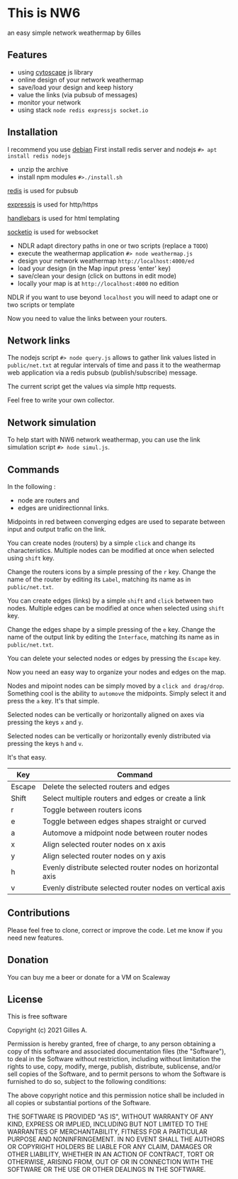 [//]: <!-- 6illes 2021 09 05 -->

# This is NW6
an easy simple network weathermap by 6illes

## Features
- using [cytoscape] js library
- online design of your network weathermap
- save/load your design and keep history
- value the links (via pubsub of messages)
- monitor your network
- using stack ```node redis expressjs socket.io```

[cytoscape]: https://js.cytoscape.org/

## Installation
I recommend you use [debian]
First install redis server and nodejs ```#> apt install redis nodejs```
- unzip the archive
- install npm modules  ```#>./install.sh```

[redis] is used for pubsub

[expressjs] is used for http/https

[handlebars] is used for html templating

[socketio] is used for websocket

[debian]: http://debian.org
[redis]: http://redis.io
[expressjs]: https://expressjs.com
[handlebars]: https://handlebarsjs.com/
[socketio]: https://socket.io/

- NDLR adapt directory paths in one or two scripts (replace a ```TODO```)
- execute the weathermap application ```#> node weathermap.js```
- design your network weathermap ```http://localhost:4000/ed```
- load your design (in the Map input press 'enter' key)
- save/clean your design (click on buttons in edit mode)
- locally your map is at ```http://localhost:4000``` no edition

NDLR if you want to use beyond ```localhost``` you will need to adapt one or two scripts or template 

Now you need to value the links between your routers.

## Network links

The nodejs script ```#> node query.js``` allows to gather link values listed in ```public/net.txt``` at regular intervals of time and pass it to the weathermap web application via a redis pubsub (publish/subscribe) message.

The current script get the values via simple http requests.

Feel free to write your own collector.

## Network simulation

To help start with NW6 network weathermap, you can use the link simulation script ```#> ǹode simul.js```.

## Commands

In the following :
- node are routers and
- edges are unidirectionnal links.

Midpoints in red between converging edges are used to separate between input and output trafic on the link.

You can create nodes (routers) by a simple ```click``` and change its characteristics. 
Multiple nodes can be modified at once when selected using ```shift``` key.

Change the routers icons by a simple pressing of the ```r``` key.
Change the name of the router by editing its ```Label```, matching its name as in ```public/net.txt```.

You can create edges (links) by a simple ```shift``` and ```click``` between two nodes.
Multiple edges can be modified at once when selected using ```shift``` key.

Change the edges shape by a simple pressing of the ```e``` key.
Change the name of the output link by editing the ```Interface```, matching its name as in ```public/net.txt```.

You can delete your selected nodes or edges by pressing the ```Escape``` key.

Now you need an easy way to organize your nodes and edges on the map.

Nodes and mipoint nodes can be simply moved by a ```click and drag/drop```.
Something cool is the ability to ```automove``` the midpoints. Simply select it and press the ```a``` key. It's that simple.

Selected nodes can be vertically or horizontally aligned on axes via pressing the keys ```x``` and ```y```.

Selected nodes can be vertically or horizontally evenly distributed via pressing the keys ```h``` and ```v```.

It's that easy.

| Key | Command |
| ------ | ------ |
| Escape | Delete the selected routers and edges |
| Shift | Select multiple routers and edges or create a link |
| r | Toggle between routers icons |
| e | Toggle between edges shapes straight or curved |
| a | Automove a midpoint node between router nodes |
| x | Align selected router nodes on x axis |
| y | Align selected router nodes on y axis |
| h | Evenly distribute selected router nodes on horizontal axis |
| v | Evenly distribute selected router nodes on vertical axis |

## Contributions

Please feel free to clone, correct or improve the code.
Let me know if you need new features.

## Donation

You can buy me a beer or donate for a VM on Scaleway 

## License

This is free software

Copyright (c) 2021 Gilles A.

Permission is hereby granted, free of charge, to any person obtaining a copy of this software and associated documentation files (the "Software"), to deal in the Software without restriction, including without limitation the rights to use, copy, modify, merge, publish, distribute, sublicense, and/or sell copies of the Software, and to permit persons to whom the Software is furnished to do so, subject to the following conditions:

The above copyright notice and this permission notice shall be included in all copies or substantial portions of the Software.

THE SOFTWARE IS PROVIDED "AS IS", WITHOUT WARRANTY OF ANY KIND, EXPRESS OR IMPLIED, INCLUDING BUT NOT LIMITED TO THE WARRANTIES OF MERCHANTABILITY, FITNESS FOR A PARTICULAR PURPOSE AND NONINFRINGEMENT. IN NO EVENT SHALL THE AUTHORS OR COPYRIGHT HOLDERS BE LIABLE FOR ANY CLAIM, DAMAGES OR OTHER LIABILITY, WHETHER IN AN ACTION OF CONTRACT, TORT OR OTHERWISE, ARISING FROM, OUT OF OR IN CONNECTION WITH THE SOFTWARE OR THE USE OR OTHER DEALINGS IN THE SOFTWARE.
